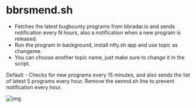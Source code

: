 # bbrsmend.sh
- Fetches the latest bugbounty programs from bbradar.io and sends notification every N hours, also a notification when a new program is released.
- Run the program in background, install ntfy.sh app and use topic as changeme.
- You can choose another topic name, just make sure to change it in the script.

Default - Checks for new programs every 15 minutes, and also sends the list of latest 5 programs every hour. Remove the semnd.sh line to prevent notification every hour.

![img](https://i.ibb.co/wh6sLMC/IMG-20240125-183718.jpg)
